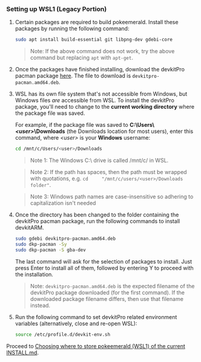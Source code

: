 ### Setting up WSL1 (Legacy Portion)

1. Certain packages are required to build pokeemerald. Install these packages by running the following command:

   ```bash
   sudo apt install build-essential git libpng-dev gdebi-core
   ```
   > Note: If the above command does not work, try the above command but replacing `apt` with `apt-get`.

2. Once the packages have finished installing, download the devkitPro pacman package [here](https://github.com/devkitPro/pacman/releases). The file to download is `devkitpro-pacman.amd64.deb`.

3. WSL has its own file system that's not accessible from Windows, but Windows files _are_ accessible from WSL. To install the devkitPro package, you'll need to change to the **current working directory** where the package file was saved.

   For example, if the package file was saved to **C:\Users\\_\<user>_\Downloads** (the Downloads location for most users), enter this command, where _\<user>_ is your **Windows** username:

   ```bash
   cd /mnt/c/Users/<user>/Downloads
   ```

   > Note 1: The Windows C:\ drive is called /mnt/c/ in WSL.

   > Note 2: If the path has spaces, then the path must be wrapped with quotations, e.g. `cd     "/mnt/c/users/<user>/Downloads folder"`.

   > Note 3: Windows path names are case-insensitive so adhering to capitalization isn't needed

4. Once the directory has been changed to the folder containing the devkitPro pacman package, run the following commands to install devkitARM.

   ```bash
   sudo gdebi devkitpro-pacman.amd64.deb
   sudo dkp-pacman -Sy
   sudo dkp-pacman -S gba-dev
   ```

   The last command will ask for the selection of packages to install. Just press Enter to install all of them, followed by entering Y to proceed with the installation.

   > Note: `devkitpro-pacman.amd64.deb` is the expected filename of the devkitPro package downloaded (for the first command). If the downloaded package filename differs, then use that filename instead.

5. Run the following command to set devkitPro related environment variables (alternatively, close and re-open WSL):
   ```bash
   source /etc/profile.d/devkit-env.sh
   ```

Proceed to [Choosing where to store pokeemerald (WSL1) of the current INSTALL.md](/INSTALL.md#choosing-where-to-store-pokeemerald-WSL1).
